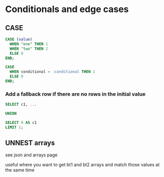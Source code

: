 # Conditionals and edge cases

## CASE

```sql
CASE (value)
  WHEN "one" THEN 1
  WHEN "two" THEN 2
  ELSE 0
END;

CASE
  WHEN conditional = :conditional THEN 1
  ELSE 0
END;
```

### Add a fallback row if there are no rows in the initial value

```sql
SELECT c1, ...

UNION

SELECT 0 AS c1
LIMIT 1;
```

## UNNEST arrays

see json and arrays page

useful where you want to get bt1 and bt2 arrays and match those values at the same time
